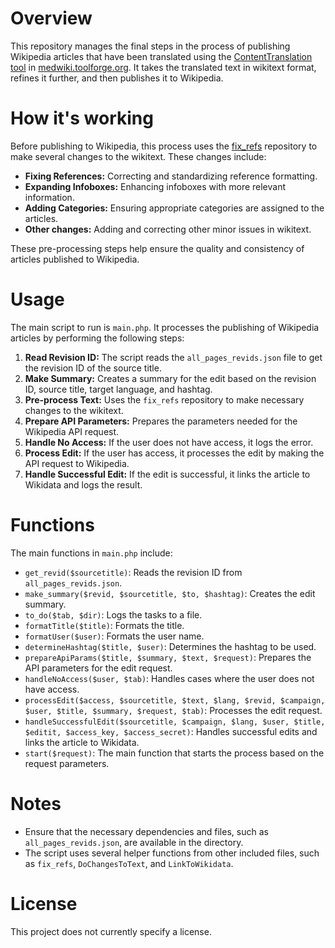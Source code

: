 # Overview
This repository manages the final steps in the process of publishing Wikipedia articles that have been translated using the [ContentTranslation tool](https://github.com/mdwikicx/cx-1) in [medwiki.toolforge.org](http://medwiki.toolforge.org/). It takes the translated text in wikitext format, refines it further, and then publishes it to Wikipedia.

# How it's working
Before publishing to Wikipedia, this process uses the [fix_refs](https://github.com/Mdwiki-TD/fix_refs) repository to make several changes to the wikitext. These changes include:

* **Fixing References:** Correcting and standardizing reference formatting.
* **Expanding Infoboxes:** Enhancing infoboxes with more relevant information.
* **Adding Categories:** Ensuring appropriate categories are assigned to the articles.
* **Other changes:** Adding and correcting other minor issues in wikitext.

These pre-processing steps help ensure the quality and consistency of articles published to Wikipedia.

# Usage
The main script to run is `main.php`. It processes the publishing of Wikipedia articles by performing the following steps:

1. **Read Revision ID:** The script reads the `all_pages_revids.json` file to get the revision ID of the source title.
2. **Make Summary:** Creates a summary for the edit based on the revision ID, source title, target language, and hashtag.
3. **Pre-process Text:** Uses the `fix_refs` repository to make necessary changes to the wikitext.
4. **Prepare API Parameters:** Prepares the parameters needed for the Wikipedia API request.
5. **Handle No Access:** If the user does not have access, it logs the error.
6. **Process Edit:** If the user has access, it processes the edit by making the API request to Wikipedia.
7. **Handle Successful Edit:** If the edit is successful, it links the article to Wikidata and logs the result.

# Functions
The main functions in `main.php` include:

- `get_revid($sourcetitle)`: Reads the revision ID from `all_pages_revids.json`.
- `make_summary($revid, $sourcetitle, $to, $hashtag)`: Creates the edit summary.
- `to_do($tab, $dir)`: Logs the tasks to a file.
- `formatTitle($title)`: Formats the title.
- `formatUser($user)`: Formats the user name.
- `determineHashtag($title, $user)`: Determines the hashtag to be used.
- `prepareApiParams($title, $summary, $text, $request)`: Prepares the API parameters for the edit request.
- `handleNoAccess($user, $tab)`: Handles cases where the user does not have access.
- `processEdit($access, $sourcetitle, $text, $lang, $revid, $campaign, $user, $title, $summary, $request, $tab)`: Processes the edit request.
- `handleSuccessfulEdit($sourcetitle, $campaign, $lang, $user, $title, $editit, $access_key, $access_secret)`: Handles successful edits and links the article to Wikidata.
- `start($request)`: The main function that starts the process based on the request parameters.

# Notes
- Ensure that the necessary dependencies and files, such as `all_pages_revids.json`, are available in the directory.
- The script uses several helper functions from other included files, such as `fix_refs`, `DoChangesToText`, and `LinkToWikidata`.

# License
This project does not currently specify a license.
